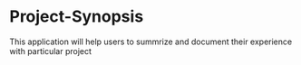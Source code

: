# Project-Synopsis
This application will help users to summrize and document their experience with particular project 
